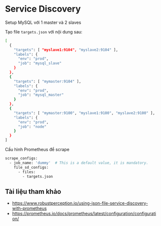# Service Discovery

Setup MySQL với 1 master và 2 slaves 

Tạo file `targets.json` với nội dung sau:
```sh
[
  {
    "targets": [ "myslave1:9104", "myslave2:9104" ],
    "labels": {
      "env": "prod",
      "job": "mysql_slave"
    }
  },
  {
    "targets": [ "mymaster:9104" ],
    "labels": {
      "env": "prod",
      "job": "mysql_master"
    }
  },
  {
    "targets": [ "mymaster:9100", "myslave1:9100", "myslave2:9100" ],
    "labels": {
      "env": "prod",
      "job": "node"
    }
  }
]
```
Cấu hình Prometheus để scrape
```sh
scrape_configs:
  - job_name: 'dummy'  # This is a default value, it is mandatory.
    file_sd_configs:
      - files:
        - targets.json
```
## Tài liệu tham khảo
- https://www.robustperception.io/using-json-file-service-discovery-with-prometheus
- https://prometheus.io/docs/prometheus/latest/configuration/configuration/
